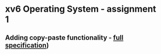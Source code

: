 # xv6 Operating System - assignment 1
## Adding copy-paste functionality - [full specification](https://drive.google.com/drive/u/2/folders/1JUCaBy4ctjTKPeo5Uaq3t7NCrKcvzL-b))
